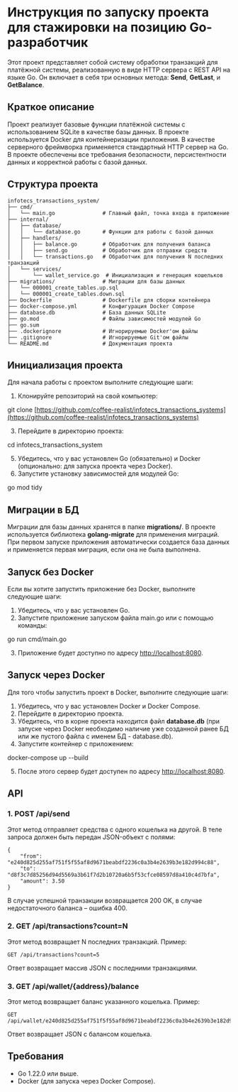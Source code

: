 Инструкция по запуску проекта для стажировки на позицию Go-разработчик
======================================================================

Этот проект представляет собой систему обработки транзакций для платёжной системы, реализованную в виде HTTP сервера с REST API на языке Go. Он включает в себя три основных метода: **Send**, **GetLast**, и **GetBalance**.

Краткое описание
----------------

Проект реализует базовые функции платёжной системы с использованием SQLite в качестве базы данных. В проекте используется Docker для контейнеризации приложения. В качестве серверного фреймворка применяется стандартный HTTP сервер на Go. В проекте обеспечены все требования безопасности, персистентности данных и корректной работы с базой данных.

Структура проекта
-----------------

    infotecs_transactions_system/
    ├── cmd/
    │   └── main.go               # Главный файл, точка входа в приложение
    ├── internal/
    │   ├── database/
    │   │   └── database.go       # Функции для работы с базой данных
    │   ├── handlers/
    │   │   ├── balance.go        # Обработчик для получения баланса
    │   │   ├── send.go           # Обработчик для отправки средств
    │   │   └── transactions.go   # Обработчик для получения N последних транзакций
    │   └── services/
    │       └── wallet_service.go  # Инициализация и генерация кошельков
    ├── migrations/               # Миграции для базы данных
    │   └── 000001_create_tables.up.sql
    │   └── 000001_create_tables.down.sql
    ├── Dockerfile                # Dockerfile для сборки контейнера
    ├── docker-compose.yml        # Конфигурация Docker Compose
    ├── database.db               # База данных SQLite
    ├── go.mod                    # Файлы зависимостей модулей Go
    ├── go.sum                    
    ├── .dockerignore             # Игнорируемые Docker'ом файлы       
    ├── .gitignore                # Игнорируемые Git'ом файлы   
    └── README.md                 # Документация проекта


Инициализация проекта
---------------------

Для начала работы с проектом выполните следующие шаги:

1.  Клонируйте репозиторий на свой компьютер:

git clone [https://github.com/coffee-realist/infotecs_transactions_systems](https://github.com/coffee-realist/infotecs_transactions_systems)

3.  Перейдите в директорию проекта:

cd infotecs\_transactions\_system

5.  Убедитесь, что у вас установлен Go (обязательно) и Docker (опционально: для запуска проекта через Docker).
6.  Запустите установку зависимостей для модулей Go:

go mod tidy


Миграции в БД
--------

Миграции для базы данных хранятся в папке **migrations/**. В проекте используется библиотека **golang-migrate** для применения миграций. При первом запуске приложения автоматически создается база данных и применяется первая миграция, если она не была выполнена.

Запуск без Docker
-----------------

Если вы хотите запустить приложение без Docker, выполните следующие шаги:

1.  Убедитесь, что у вас установлен Go.
2.  Запустите приложение запуском файла main.go или с помощью команды:

go run cmd/main.go


3.   Приложение будет доступно по адресу [http://localhost:8080](http://localhost:8080).

Запуск через Docker
-------------------

Для того чтобы запустить проект в Docker, выполните следующие шаги:

1.  Убедитесь, что у вас установлен Docker и Docker Compose.
2.  Перейдите в директорию проекта.
3.  Убедитесь, что в корне проекта находится файл **database.db** (при запуске через Docker необходимо наличие уже созданной ранее БД или же пустого файла с именем БД - database.db).
4.  Запустите контейнер с приложением:

docker-compose up --build

5.  После этого сервер будет доступен по адресу [http://localhost:8080](http://localhost:8080).


API
---

### 1\. POST /api/send

Этот метод отправляет средства с одного кошелька на другой. В теле запроса должен быть передан JSON-объект с полями:

    {
        "from": "e240d825d255af751f5f55af8d9671beabdf2236c0a3b4e2639b3e182d994c88",
        "to": "d8f3c7d85256d94d5569a3b61f7d2b10720a6b5f53cfce08597d8a410c4d7bfa",
        "amount": 3.50
    }


В случае успешной транзакции возвращается 200 OK, в случае недостаточного баланса – ошибка 400.

### 2\. GET /api/transactions?count=N

Этот метод возвращает N последних транзакций. Пример:

    GET /api/transactions?count=5


Ответ возвращает массив JSON с последними транзакциями.

### 3\. GET /api/wallet/{address}/balance

Этот метод возвращает баланс указанного кошелька. Пример:

    GET /api/wallet/e240d825d255af751f5f55af8d9671beabdf2236c0a3b4e2639b3e182d994c88/balance


Ответ возвращает JSON с балансом кошелька.

Требования
----------

*   Go 1.22.0 или выше.
*   Docker (для запуска через Docker Compose).
